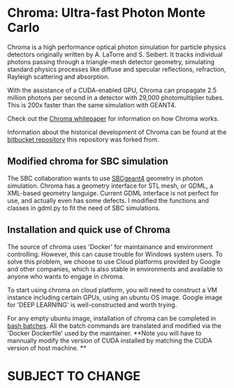 # Chroma: Ultra-fast Photon Monte Carlo
Chroma is a high performance optical photon simulation for particle physics detectors originally written by A. LaTorre and S. Seibert. It tracks individual photons passing through a triangle-mesh detector geometry, simulating standard physics processes like diffuse and specular reflections, refraction, Rayleigh scattering and absorption.

With the assistance of a CUDA-enabled GPU, Chroma can propagate 2.5 million photons per second in a detector with 29,000 photomultiplier tubes. This is 200x faster than the same simulation with GEANT4.

Check out the [Chroma whitepaper](doc/source/chroma.pdf) for information on how Chroma works.

Information about the historical development of Chroma can be found at the [bitbucket repository](https://chroma.bitbucket.io/index.html) this repository was forked from.

## Modified chroma for SBC simulation
The SBC collaboration wants to use [SBCgeant4](https://github.com/SBC-Collaboration) geometry in photon simulation. Chroma has a geometry interface for STL mesh, or GDML, a XML-based geometry languige. Current GDML interface is not perfect for use, and actually even has some defects. I modified the functions and classes in gdml.py to fit the need of SBC simulations.

## Installation and quick use of Chroma
The source of chroma uses 'Docker' for maintainance and environment controlling. However, this can cause trouble for Windows system users. To solve this problem, we choose to use Cloud platforms provided by Google and other companies, which is also stable in environments and available to anyone who wants to engage in chroma. 

To start using chroma on cloud platform, you will need to construct a VM instance including certain GPUs, using an ubuntu OS image. Google image for 'DEEP LEARNING' is well-constructed and worth trying. 

For any empty ubuntu image, installation of chroma can be completed in [bash batches](https://github.com/unlimited-name/CloudInstallation). All the batch commands are translated and modified via the 'Docker Dockerfile' used by the maintainer. 
**Note you will have to mannually modify the version of CUDA installed by matching the CUDA version of host machine. **

# SUBJECT TO CHANGE
